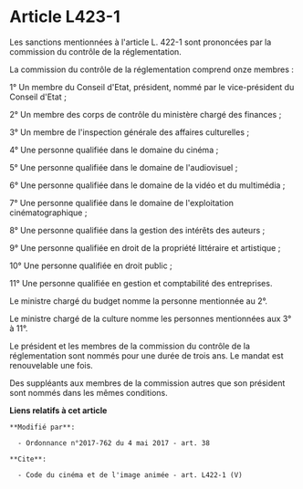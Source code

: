 # Article L423-1

Les sanctions mentionnées à l'article L. 422-1 sont prononcées par la commission du contrôle de la réglementation. 

La commission du contrôle de la réglementation comprend onze membres : 

1° Un membre du Conseil d'Etat, président, nommé par le vice-président du Conseil d'Etat ; 

2° Un membre des corps de contrôle du ministère chargé des finances ; 

3° Un membre de l'inspection générale des affaires culturelles ; 

4° Une personne qualifiée dans le domaine du cinéma ; 

5° Une personne qualifiée dans le domaine de l'audiovisuel ; 

6° Une personne qualifiée dans le domaine de la vidéo et du multimédia ; 

7° Une personne qualifiée dans le domaine de l'exploitation cinématographique ; 

8° Une personne qualifiée dans la gestion des intérêts des auteurs ; 

9° Une personne qualifiée en droit de la propriété littéraire et artistique ; 

10° Une personne qualifiée en droit public ; 

11° Une personne qualifiée en gestion et comptabilité des entreprises. 

Le ministre chargé du budget nomme la personne mentionnée au 2°. 

Le ministre chargé de la culture nomme les personnes mentionnées aux 3° à 11°. 

Le président et les membres de la commission du contrôle de la réglementation sont nommés pour une durée de trois ans. Le
mandat est renouvelable une fois. 

Des suppléants aux membres de la commission autres que son président sont nommés dans les mêmes conditions.

**Liens relatifs à cet article**

	**Modifié par**:

	  - Ordonnance n°2017-762 du 4 mai 2017 - art. 38

	**Cite**:

	  - Code du cinéma et de l'image animée - art. L422-1 (V)
